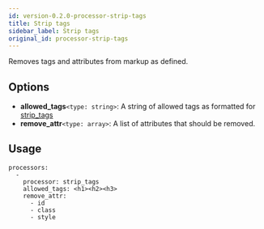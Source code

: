 ```yaml
---
id: version-0.2.0-processor-strip-tags
title: Strip tags
sidebar_label: Strip tags
original_id: processor-strip-tags
---
```


Removes tags and attributes from markup as defined.

## Options

- **allowed_tags**`<type: string>`: A string of allowed tags as formatted for [strip_tags](https://www.php.net/manual/en/function.strip-tags.php)
- **remove_attr**`<type: array>`: A list of attributes that should be removed.

## Usage

```
processors:
  -
    processor: strip_tags
    allowed_tags: <h1><h2><h3>
    remove_attr:
      - id
      - class
      - style
```

